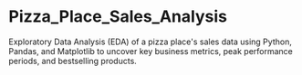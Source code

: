 # Pizza_Place_Sales_Analysis
Exploratory Data Analysis (EDA) of a pizza place's sales data using Python, Pandas, and Matplotlib to uncover key business metrics, peak performance periods, and bestselling products.
